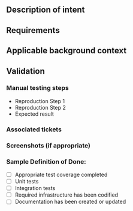 ## Description of intent


## Requirements


## Applicable background context


## Validation
### Manual testing steps
- Reproduction Step 1
- Reproduction Step 2
- Expected result

### Associated tickets
[comment]: <> (Ticket/issue should be contained in commit message or branch depending upon team process)

### Screenshots (if appropriate)


### Sample Definition of Done:
- [ ] Appropriate test coverage completed
 - [ ] Unit tests
 - [ ] Integration tests
- [ ] Required infrastructure has been codified
- [ ] Documentation has been created or updated
